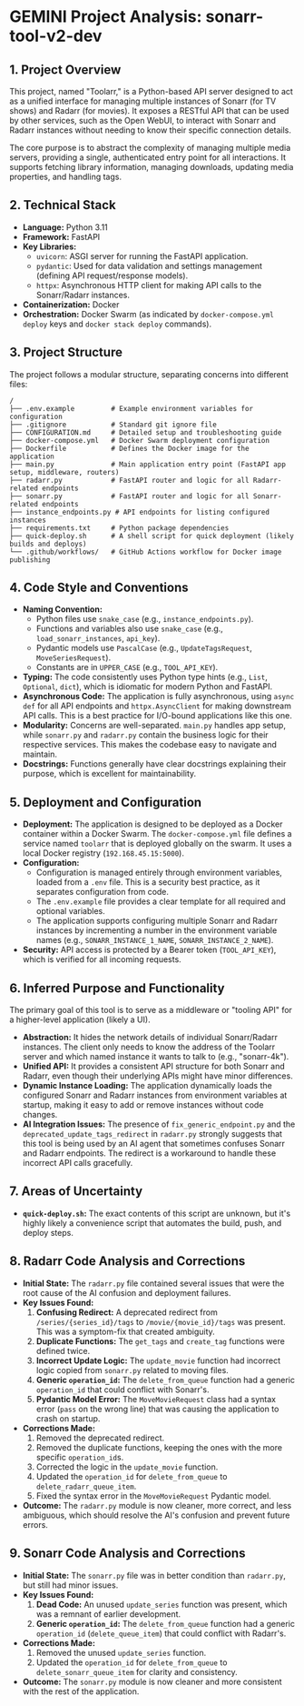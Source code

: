 # GEMINI Project Analysis: sonarr-tool-v2-dev

## 1. Project Overview

This project, named "Toolarr," is a Python-based API server designed to act as a unified interface for managing multiple instances of Sonarr (for TV shows) and Radarr (for movies). It exposes a RESTful API that can be used by other services, such as the Open WebUI, to interact with Sonarr and Radarr instances without needing to know their specific connection details.

The core purpose is to abstract the complexity of managing multiple media servers, providing a single, authenticated entry point for all interactions. It supports fetching library information, managing downloads, updating media properties, and handling tags.

## 2. Technical Stack

*   **Language:** Python 3.11
*   **Framework:** FastAPI
*   **Key Libraries:**
    *   `uvicorn`: ASGI server for running the FastAPI application.
    *   `pydantic`: Used for data validation and settings management (defining API request/response models).
    *   `httpx`: Asynchronous HTTP client for making API calls to the Sonarr/Radarr instances.
*   **Containerization:** Docker
*   **Orchestration:** Docker Swarm (as indicated by `docker-compose.yml` `deploy` keys and `docker stack deploy` commands).

## 3. Project Structure

The project follows a modular structure, separating concerns into different files:

```
/
├── .env.example         # Example environment variables for configuration
├── .gitignore           # Standard git ignore file
├── CONFIGURATION.md     # Detailed setup and troubleshooting guide
├── docker-compose.yml   # Docker Swarm deployment configuration
├── Dockerfile           # Defines the Docker image for the application
├── main.py              # Main application entry point (FastAPI app setup, middleware, routers)
├── radarr.py            # FastAPI router and logic for all Radarr-related endpoints
├── sonarr.py            # FastAPI router and logic for all Sonarr-related endpoints
├── instance_endpoints.py # API endpoints for listing configured instances
├── requirements.txt     # Python package dependencies
├── quick-deploy.sh      # A shell script for quick deployment (likely builds and deploys)
└── .github/workflows/   # GitHub Actions workflow for Docker image publishing
```

## 4. Code Style and Conventions

*   **Naming Convention:**
    *   Python files use `snake_case` (e.g., `instance_endpoints.py`).
    *   Functions and variables also use `snake_case` (e.g., `load_sonarr_instances`, `api_key`).
    *   Pydantic models use `PascalCase` (e.g., `UpdateTagsRequest`, `MoveSeriesRequest`).
    *   Constants are in `UPPER_CASE` (e.g., `TOOL_API_KEY`).
*   **Typing:** The code consistently uses Python type hints (e.g., `List`, `Optional`, `dict`), which is idiomatic for modern Python and FastAPI.
*   **Asynchronous Code:** The application is fully asynchronous, using `async def` for all API endpoints and `httpx.AsyncClient` for making downstream API calls. This is a best practice for I/O-bound applications like this one.
*   **Modularity:** Concerns are well-separated. `main.py` handles app setup, while `sonarr.py` and `radarr.py` contain the business logic for their respective services. This makes the codebase easy to navigate and maintain.
*   **Docstrings:** Functions generally have clear docstrings explaining their purpose, which is excellent for maintainability.

## 5. Deployment and Configuration

*   **Deployment:** The application is designed to be deployed as a Docker container within a Docker Swarm. The `docker-compose.yml` file defines a service named `toolarr` that is deployed globally on the swarm. It uses a local Docker registry (`192.168.45.15:5000`).
*   **Configuration:**
    *   Configuration is managed entirely through environment variables, loaded from a `.env` file. This is a security best practice, as it separates configuration from code.
    *   The `.env.example` file provides a clear template for all required and optional variables.
    *   The application supports configuring multiple Sonarr and Radarr instances by incrementing a number in the environment variable names (e.g., `SONARR_INSTANCE_1_NAME`, `SONARR_INSTANCE_2_NAME`).
*   **Security:** API access is protected by a Bearer token (`TOOL_API_KEY`), which is verified for all incoming requests.

## 6. Inferred Purpose and Functionality

The primary goal of this tool is to serve as a middleware or "tooling API" for a higher-level application (likely a UI).

*   **Abstraction:** It hides the network details of individual Sonarr/Radarr instances. The client only needs to know the address of the Toolarr server and which named instance it wants to talk to (e.g., "sonarr-4k").
*   **Unified API:** It provides a consistent API structure for both Sonarr and Radarr, even though their underlying APIs might have minor differences.
*   **Dynamic Instance Loading:** The application dynamically loads the configured Sonarr and Radarr instances from environment variables at startup, making it easy to add or remove instances without code changes.
*   **AI Integration Issues:** The presence of `fix_generic_endpoint.py` and the `deprecated_update_tags_redirect` in `radarr.py` strongly suggests that this tool is being used by an AI agent that sometimes confuses Sonarr and Radarr endpoints. The redirect is a workaround to handle these incorrect API calls gracefully.

## 7. Areas of Uncertainty

*   **`quick-deploy.sh`:** The exact contents of this script are unknown, but it's highly likely a convenience script that automates the build, push, and deploy steps.
## 8. Radarr Code Analysis and Corrections

*   **Initial State:** The `radarr.py` file contained several issues that were the root cause of the AI confusion and deployment failures.
*   **Key Issues Found:**
    1.  **Confusing Redirect:** A deprecated redirect from `/series/{series_id}/tags` to `/movie/{movie_id}/tags` was present. This was a symptom-fix that created ambiguity.
    2.  **Duplicate Functions:** The `get_tags` and `create_tag` functions were defined twice.
    3.  **Incorrect Update Logic:** The `update_movie` function had incorrect logic copied from `sonarr.py` related to moving files.
    4.  **Generic `operation_id`:** The `delete_from_queue` function had a generic `operation_id` that could conflict with Sonarr's.
    5.  **Pydantic Model Error:** The `MoveMovieRequest` class had a syntax error (`pass` on the wrong line) that was causing the application to crash on startup.
*   **Corrections Made:**
    1.  Removed the deprecated redirect.
    2.  Removed the duplicate functions, keeping the ones with the more specific `operation_id`s.
    3.  Corrected the logic in the `update_movie` function.
    4.  Updated the `operation_id` for `delete_from_queue` to `delete_radarr_queue_item`.
    5.  Fixed the syntax error in the `MoveMovieRequest` Pydantic model.
*   **Outcome:** The `radarr.py` module is now cleaner, more correct, and less ambiguous, which should resolve the AI's confusion and prevent future errors.

## 9. Sonarr Code Analysis and Corrections

*   **Initial State:** The `sonarr.py` file was in better condition than `radarr.py`, but still had minor issues.
*   **Key Issues Found:**
    1.  **Dead Code:** An unused `update_series` function was present, which was a remnant of earlier development.
    2.  **Generic `operation_id`:** The `delete_from_queue` function had a generic `operation_id` (`delete_queue_item`) that could conflict with Radarr's.
*   **Corrections Made:**
    1.  Removed the unused `update_series` function.
    2.  Updated the `operation_id` for `delete_from_queue` to `delete_sonarr_queue_item` for clarity and consistency.
*   **Outcome:** The `sonarr.py` module is now cleaner and more consistent with the rest of the application.
